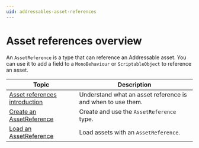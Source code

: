 ```yaml
---
uid: addressables-asset-references
---
```


# Asset references overview

An `AssetReference` is a type that can reference an Addressable asset. You can use it to add a field to a `MonoBehaviour` or `ScriptableObject` to reference an asset.

|**Topic**|**Description**|
|---|---|
|[Asset references introduction](asset-reference-intro.md)|Understand what an asset reference is and when to use them.|
|[Create an AssetReference](asset-reference-create.md)|Create and use the `AssetReference` type.|
|[Load an AssetReference](LoadingAssetReferences.md)|Load assets with an `AssetReference`.|
